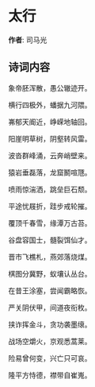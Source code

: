 # 太行

**作者**: 司马光

## 诗词内容

象帝胚浑散，愚公辙迹开。

横行四极外，蟠据九河隈。

岪郁天阍近，峥嵘地轴回。

阳崖明草树，阴壑转风雷。

波沓群峰涌，云奔峭壁来。

猿岩垂磊落，龙窟鬭喧豗。

喷雨惊湍洒，跳垒巨石颓。

平途忧屐折，跬步戒轮摧。

覆顶千春雪，缘潭万古苔。

谷盘容国士，髓裂饵仙才。

晋市飞樵札，燕郊落烧煤。

棋图分冀野，蚁壤认丛台。

在昔王涂塞，尝闻霸略恢。

严关阴伏甲，间道夜衔枚。

挟诈挥金斗，贪功袭墨缞。

战场空爝火，京观悉蒿莱。

险易曾何变，兴亡只可哀。

隆平方恃德，襟带自崔嵬。

